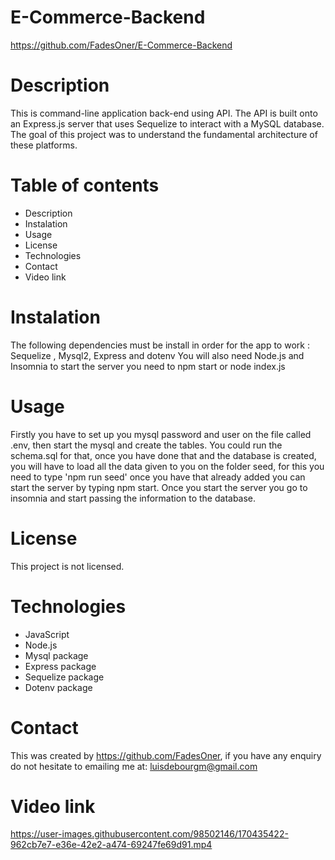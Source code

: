 # E-Commerce-Backend

  https://github.com/FadesOner/E-Commerce-Backend

# Description

This is command-line application back-end using API. The API is built onto an Express.js server that uses Sequelize to interact with a MySQL database. The goal of this project was to understand the fundamental architecture of these platforms.

# Table of contents
- Description
- Instalation
- Usage
- License
- Technologies
- Contact
- Video link

# Instalation

The following dependencies must be install in order for the app to work : Sequelize , Mysql2, Express and dotenv
You will also need Node.js and Insomnia
to start the server you need to npm start or node index.js

# Usage

Firstly you have to set up you mysql password and user on the file called .env, then start the mysql and create the tables. You could run the schema.sql for that, once you have done that and the database is created, you will have to load all the data given to you on the folder seed, for this you need to type 'npm run seed' once you have that already added you can start the server by typing npm start. 
Once you start the server you go to insomnia and start passing the information to the database. 


# License

This project is not licensed.

# Technologies

- JavaScript
- Node.js
- Mysql package
- Express package
- Sequelize package
- Dotenv package


# Contact

This was created by https://github.com/FadesOner, if you have any enquiry do not hesitate to emailing me at: luisdebourgm@gmail.com

# Video link



https://user-images.githubusercontent.com/98502146/170435422-962cb7e7-e36e-42e2-a474-69247fe69d91.mp4




